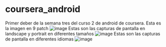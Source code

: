 # coursera_android
Primer deber de la semana tres del curso 2 de android de coursera. 
Esta es la imagen en 9 patch  ![image](https://user-images.githubusercontent.com/69439592/89814775-4c544080-db09-11ea-9aee-45717422478b.png)                              Estas son las capturas de pantalla en landscape y portrait en diferentes tamaños ![image](https://user-images.githubusercontent.com/69439592/89813170-dbac2480-db06-11ea-8365-03dde5c7915e.png)                                                                                                               Estas son las capturas de pantalla en diferentes idiomas ![image](https://user-images.githubusercontent.com/69439592/89813205-ecf53100-db06-11ea-8405-0ca76179ffc5.png)

